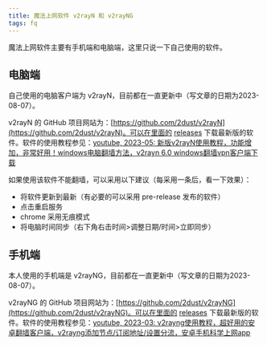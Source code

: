 ```yaml
---
title: 魔法上网软件 v2rayN 和 v2rayNG
tags: fq
---
```


魔法上网软件主要有手机端和电脑端，这里只说一下自己使用的软件。

<!--more-->

## 电脑端

自己使用的电脑客户端为 v2rayN，目前都在一直更新中（写文章的日期为2023-08-07）。

v2rayN 的 GitHub 项目网站为：[https://github.com/2dust/v2rayN](https://github.com/2dust/v2rayN)。可以在里面的 [releases](https://github.com/2dust/v2rayN/releases) 下载最新版的软件。软件的使用教程参见：[youtube, 2023-05: 新版v2rayN使用教程，功能增加，非常好用！windows电脑翻墙方法，v2rayn 6.0 windows翻墙vpn客户端下载](https://www.youtube.com/watch?v=nIlZdD62GsQ)

如果使用该软件不能翻墙，可以采用以下建议（每采用一条后，看一下效果）：

- 将软件更新到最新（有必要的可以采用 pre-release 发布的软件）
- 点击重启服务
- chrome 采用无痕模式
- 将电脑时间同步（右下角右击时间>调整日期/时间>立即同步）



## 手机端

本人使用的手机端是 v2rayNG，目前都在一直更新中（写文章的日期为2023-08-07）。

v2rayNG 的 GitHub 项目网站为：[https://github.com/2dust/v2rayNG](https://github.com/2dust/v2rayNG)。可以在里面的 [releases](https://github.com/2dust/v2rayNG/releases) 下载最新版的软件。软件的使用教程参见：[youtube, 2023-03: v2rayng使用教程，超好用的安卓翻墙客户端，v2rayng添加节点/订阅地址/设置分流，安卓手机科学上网app](https://www.youtube.com/watch?v=I8XG97FR5Xw)

